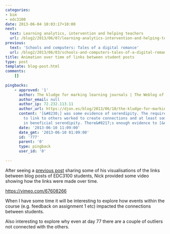 ```yaml
---
categories:
- bim
- edc3100
date: 2013-06-04 10:03:17+10:00
next:
  text: Learning analytics, intervention and helping teachers
  url: /blog2/2013/06/07/learning-analytics-intervention-and-helping-teachers/
previous:
  text: 'Schools and computers: Tales of a digital romance'
  url: /blog2/2013/06/03/schools-and-computers-tales-of-a-digital-romance/
title: Animation over time of links between student posts
type: post
template: blog-post.html
comments:
    []
    
pingbacks:
    - approved: '1'
      author: The kludge for marking learning journals | The Weblog of (a) David Jones
      author_email: null
      author_ip: 72.232.113.11
      author_url: https://djon.es/blog/2013/06/10/the-kludge-for-marking-learning-journals/
      content: '[&#8230;] was some evidence of serendipity. The requirement for for students
        to link to others worked to create connections and at least some of them resulted
        in beneficial serendipity. There&#8217;s enough evidence to [&#8230;]'
      date: '2013-06-10 11:09:00'
      date_gmt: '2013-06-10 01:09:00'
      id: '777'
      parent: '0'
      type: pingback
      user_id: '0'
    
---
```

After seeing a [previous post](/blog2/2013/05/31/changes-in-links-between-student-posts/) sharing some of his visualisations of the links between blog posts of EDC3100 students, Nick provided some video showing how the links were made over time.

https://vimeo.com/67608266

When I have some time it will be interesting to explore how events within the course (e.g. feedback on assignment 1 etc) impacted the connections between students.

Also interesting to explore why even at day 77 there are a couple of outliers not connected with the others.